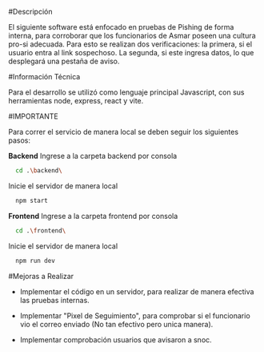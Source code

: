 #Descripción

El siguiente software está enfocado en pruebas de Pishing de forma interna, para corroborar que los funcionarios de Asmar poseen una cultura pro-si adecuada. Para esto se realizan dos verificaciones: la primera, si el usuario entra al link sospechoso. La segunda, si este ingresa datos, lo que desplegará una pestaña de aviso.

#Información Técnica

Para el desarrollo se utilizó como lenguaje principal Javascript, con sus herramientas node, express, react y vite.

#IMPORTANTE

Para correr el servicio de manera local se deben seguir los siguientes pasos:

**Backend**
Ingrese a la carpeta backend por consola
```bash
  cd .\backend\ 
```

Inicie el servidor de manera local
```bash
  npm start
```

**Frontend**
Ingrese a la carpeta frontend por consola
```bash
  cd .\frontend\ 
```

Inicie el servidor de manera local
```bash
  npm run dev
```

#Mejoras a Realizar

- Implementar el código en un servidor, para realizar de manera efectiva las pruebas internas.

- Implementar "Pixel de Seguimiento", para comprobar si el funcionario vio el correo enviado (No tan efectivo pero unica manera).

- Implementar comprobación usuarios que avisaron a snoc.
